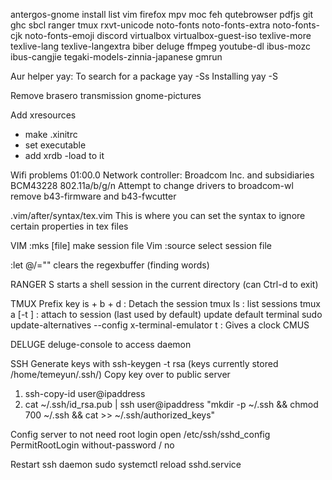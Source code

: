 antergos-gnome install list
vim firefox mpv moc feh
qutebrowser pdfjs
git ghc sbcl
ranger tmux rxvt-unicode
noto-fonts noto-fonts-extra noto-fonts-cjk noto-fonts-emoji
discord
virtualbox virtualbox-guest-iso
texlive-more texlive-lang texlive-langextra biber
deluge
ffmpeg youtube-dl
ibus-mozc ibus-cangjie tegaki-models-zinnia-japanese
gmrun

Aur helper yay:
To search for a package
yay -Ss <package-name>
Installing
yay -S <package-name>

Remove
brasero
transmission
gnome-pictures

Add xresources
- make .xinitrc
- set executable
- add xrdb -load to it

Wifi problems 
01:00.0 Network controller: Broadcom Inc. and subsidiaries BCM43228 802.11a/b/g/n
Attempt to change drivers to broadcom-wl
remove b43-firmware and b43-fwcutter

.vim/after/syntax/tex.vim
This is where you can set the syntax to ignore certain properties in tex files

VIM
:mks [file]
make session file Vim
:source 
select session file

:let @/=""
clears the regexbuffer (finding words)

RANGER
S starts a shell session in the current directory
(can Ctrl-d to exit)

TMUX
Prefix key is <Ctrl> + b
<Prefix> + d : Detach the session
tmux ls : list sessions
tmux a [-t <session-name>] : attach to session (last used by default)
update default terminal
sudo update-alternatives --config x-terminal-emulator
<Prefix> t : Gives a clock
CMUS

DELUGE
deluge-console to access daemon

SSH
Generate keys with ssh-keygen -t rsa
(keys currently stored /home/temeyun/.ssh/)
Copy key over to public server
1) ssh-copy-id user@ipaddress
2) cat ~/.ssh/id_rsa.pub | ssh user@ipaddress "mkdir -p ~/.ssh && chmod 700 ~/.ssh && cat >> ~/.ssh/authorized_keys"

Config server to not need root login
open /etc/ssh/sshd_config
PermitRootLogin without-password / no

Restart ssh daemon
sudo systemctl reload sshd.service

